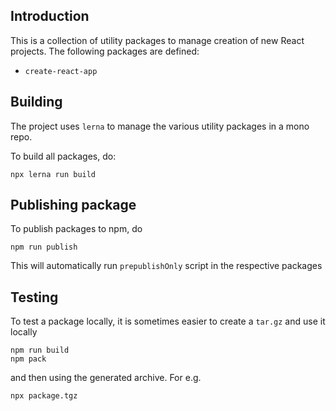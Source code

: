 ## Introduction

This is a collection of utility packages to manage creation of new React projects. The following packages are defined:

- `create-react-app`

## Building

The project uses `lerna` to manage the various utility packages in a mono repo.

To build all packages, do:

```
npx lerna run build
```

## Publishing package

To publish packages to npm, do

```
npm run publish
```

This will automatically run `prepublishOnly` script in the respective packages

## Testing

To test a package locally, it is sometimes easier to create a `tar.gz` and use it locally

```
npm run build
npm pack
```

and then using the generated archive. For e.g.

```
npx package.tgz
```

